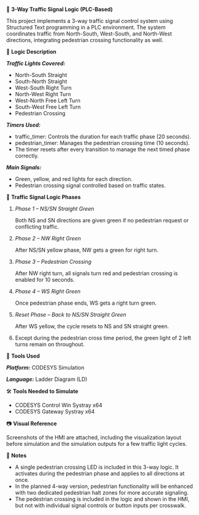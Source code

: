 🚦 **3-Way Traffic Signal Logic (PLC-Based)**

This project implements a 3-way traffic signal control system using Structured Text programming in a PLC environment. The system coordinates traffic from North-South, West-South, and North-West directions, integrating pedestrian crossing functionality as well.

🧩 **Logic Description**

_**Traffic Lights Covered:**_

- North-South Straight
- South-North Straight
- West-South Right Turn
- North-West Right Turn
- West-North Free Left Turn
- South-West Free Left Turn
- Pedestrian Crossing

_**Timers Used:**_

- traffic_timer: Controls the duration for each traffic phase (20 seconds).
- pedestrian_timer: Manages the pedestrian crossing time (10 seconds).
- The timer resets after every transition to manage the next timed phase correctly.

_**Main Signals:**_
  
- Green, yellow, and red lights for each direction.
- Pedestrian crossing signal controlled based on traffic states.

🚦 **Traffic Signal Logic Phases**

1. _Phase 1 – NS/SN Straight Green_
   
   Both NS and SN directions are given green if no pedestrian request or conflicting traffic.

2. _Phase 2 – NW Right Green_
   
   After NS/SN yellow phase, NW gets a green for right turn.

3. _Phase 3 – Pedestrian Crossing_
   
   After NW right turn, all signals turn red and pedestrian crossing is enabled for 10 seconds.

4. _Phase 4 – WS Right Green_
   
   Once pedestrian phase ends, WS gets a right turn green.

5. _Reset Phase – Back to NS/SN Straight Green_
   
   After WS yellow, the cycle resets to NS and SN straight green.

6. Except during the pedestrian cross time period, the green light of 2 left turns remain on throughout.

🔧 **Tools Used**

_**Platform:**_ CODESYS Simulation

_**Language:**_ Ladder Diagram (LD)

🛠️ **Tools Needed to Simulate**

- CODESYS Control Win Systray x64
- CODESYS Gateway Systray x64
  
📷 **Visual Reference**

Screenshots of the HMI are attached, including the visualization layout before simulation and the simulation outputs for a few traffic light cycles.

📌 **Notes**

- A single pedestrian crossing LED is included in this 3-way logic. It activates during the pedestrian phase and applies to all directions at once.
- In the planned 4-way version, pedestrian functionality will be enhanced with two dedicated pedestrian halt zones for more accurate signaling.
- The pedestrian crossing is included in the logic and shown in the HMI, but not with individual signal controls or button inputs per crosswalk.
